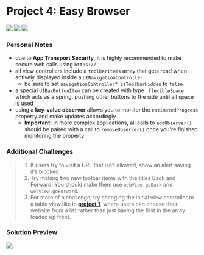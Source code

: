 # Project 4: Easy Browser

[![](https://img.shields.io/badge/Hacking%20with%20iOS-2019.10.26-36A9AE?logo=gumroad)](https://www.hackingwithswift.com/store/hacking-with-ios) [![](https://img.shields.io/badge/Xcode-11.3.1-3d8af0?logo=xcode)](#) [![](https://img.shields.io/badge/Swift-5.1-FA7343?logo=swift)](#)

### Personal Notes
- due to **App Transport Security**, it is highly recommended to make secure web calls using `https://`
- all view controllers include a `toolbarItems` array that gets read when actively displayed inside a `UINavigationController`
    - be sure to set `navigationController?.isToolbarHidden` to `false`
- a special `UIBarButtonItem` can be created with type `.flexibleSpace` which acts as a spring, pushing other buttons to the side until all space is used
- using a **key-value observer** allows you to monitor the `estimatedProgress` property and make updates accordingly
    - **Important:** in more complex applications, all calls to `addObserver()` should be paired with a call to `removeObserver()` once you're finished monitoring the property

### Additional Challenges
> 1. If users try to visit a URL that isn’t allowed, show an alert saying it’s blocked.
> 2. Try making two new toolbar items with the titles Back and Forward. You should make them use `webView.goBack` and `webView.goForward`.
> 3. For more of a challenge, try changing the initial view controller to a table view like in [**project 1**](https://github.com/seventhaxis/hacking-with-ios/tree/master/projects/p01.storm-viewer/), where users can choose their website from a list rather than just having the first in the array loaded up front.

### Solution Preview
<img src="https://user-images.githubusercontent.com/4438390/71426765-ea7bbf00-267c-11ea-97f0-a4ffb731b976.png">

